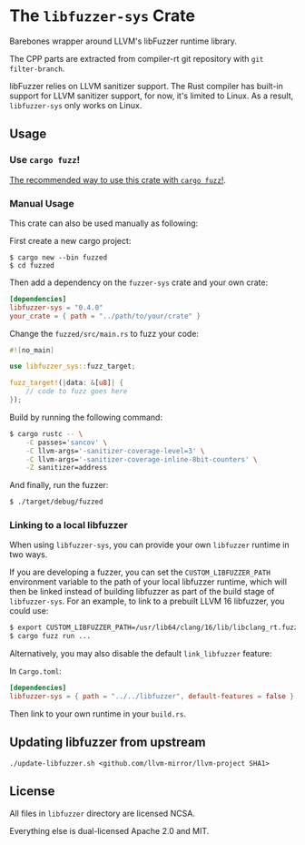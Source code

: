# The `libfuzzer-sys` Crate

Barebones wrapper around LLVM's libFuzzer runtime library.

The CPP parts are extracted from compiler-rt git repository with `git filter-branch`.

libFuzzer relies on LLVM sanitizer support. The Rust compiler has built-in support for LLVM sanitizer support, for now, it's limited to Linux. As a result, `libfuzzer-sys` only works on Linux.

## Usage

### Use `cargo fuzz`!

[The recommended way to use this crate with `cargo fuzz`!][cargo-fuzz].

[cargo-fuzz]: https://github.com/rust-fuzz/cargo-fuzz

### Manual Usage

This crate can also be used manually as following:

First create a new cargo project:

```
$ cargo new --bin fuzzed
$ cd fuzzed
```

Then add a dependency on the `fuzzer-sys` crate and your own crate:

```toml
[dependencies]
libfuzzer-sys = "0.4.0"
your_crate = { path = "../path/to/your/crate" }
```

Change the `fuzzed/src/main.rs` to fuzz your code:

```rust
#![no_main]

use libfuzzer_sys::fuzz_target;

fuzz_target!(|data: &[u8]| {
    // code to fuzz goes here
});
```

Build by running the following command:

```sh
$ cargo rustc -- \
    -C passes='sancov' \
    -C llvm-args='-sanitizer-coverage-level=3' \
    -C llvm-args='-sanitizer-coverage-inline-8bit-counters' \
    -Z sanitizer=address
```

And finally, run the fuzzer:

```sh
$ ./target/debug/fuzzed
```

### Linking to a local libfuzzer

When using `libfuzzer-sys`, you can provide your own `libfuzzer` runtime in two ways.

If you are developing a fuzzer, you can set the `CUSTOM_LIBFUZZER_PATH` environment variable to the path of your local
libfuzzer runtime, which will then be linked instead of building libfuzzer as part of the build stage of `libfuzzer-sys`.
For an example, to link to a prebuilt LLVM 16 libfuzzer, you could use:

```bash
$ export CUSTOM_LIBFUZZER_PATH=/usr/lib64/clang/16/lib/libclang_rt.fuzzer-x86_64.a
$ cargo fuzz run ...
```

Alternatively, you may also disable the default `link_libfuzzer` feature:

In `Cargo.toml`:
```toml
[dependencies]
libfuzzer-sys = { path = "../../libfuzzer", default-features = false }
```

Then link to your own runtime in your `build.rs`.

## Updating libfuzzer from upstream

```
./update-libfuzzer.sh <github.com/llvm-mirror/llvm-project SHA1>
```

## License

All files in `libfuzzer` directory are licensed NCSA.

Everything else is dual-licensed Apache 2.0 and MIT.
